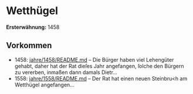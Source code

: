 # Wetthügel

**Ersterwähnung:** 1458

## Vorkommen
- 1458: [jahre/1458/README.md](../jahre/1458/README.md) – Die Bürger haben viel Lehengüter gehabt, daher hat
der Rat dieſes Jahr angefangen, ſolche den Bürgern zu
vererben, inmaßen dann damals Dietr...
- 1558: [jahre/1558/README.md](../jahre/1558/README.md) – Der Rat hat einen neuen Steinbru<h am Wetthügel
angefangen...
